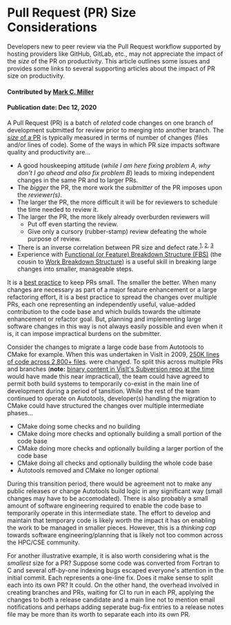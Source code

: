 # Pull Request (PR) Size Considerations

<!-- deck text start -->
Developers new to peer review via the Pull Request workflow supported by
hosting providers like GitHub, GitLab, etc., may not appreciate the
impact of the *size* of the PR on productivity. This article outlines some
issues and provides some links to several supporting articles about
the impact of PR size on productivity.
<!-- deck text end --> 

#### Contributed by [Mark C. Miller](http://github.com/markcmiller86 "Mark C. Miller")
#### Publication date: Dec 12, 2020

A Pull Request (PR) is a batch of *related* code changes on one branch of development
submitted for review prior to merging into another branch. The
[*size* of a PR](https://sourcelevel.io/blog/5-metrics-engineering-managers-can-extract-from-pull-requests)
is typically measured in terms of number of changes (files and/or lines of code). Some
of the ways in which PR size impacts software quality and productivity are...

* A good houskeeping attitude
(*while I am here fixing problem A, why don't I go ahead and also fix problem B*) leads to
mixing independent changes in the same PR and to larger PRs.
* The *bigger* the PR, the more work the *submitter* of the PR imposes upon the *reviewer(s)*.
* The larger the PR, the more difficult it will be for reviewers to schedule the time
needed to review it.
* The larger the PR, the more likely already overburden reviewers will
  * Put off even starting the review.
  * Give only a cursory (rubber-stamp) review defeating the whole purpose of review.
* There is an inverse correlation between PR size and defect
rate.<sup>[1](https://sback.it/publications/icse2018seip.pdf),
[2](https://www.microsoft.com/en-us/research/wp-content/uploads/2016/02/bosu2015useful.pdf),
[3](https://www.microsoft.com/en-us/research/wp-content/uploads/2015/05/PID3556473.pdf)</sup>
* Experience with
[Functional (or Feature) Breakdown Structure (FBS)](https://www.syngenics.com/papers/2009JPC5344F_AIAA_DeHoff.pdf)
(the cousin to
[Work Breakdown Structure](https://en.wikipedia.org/wiki/Work_breakdown_structure))
is a useful skill in breaking large changes into smaller, manageable steps.

It is a [best practice](https://smartbear.com/learn/code-review/best-practices-for-peer-code-review/)
to keep PRs small. The smaller the better. When many changes
are necessary as part of a major feature enhancement or a large refactoring effort,
it is a best practice to spread the changes over multiple PRs, each one representing
an independently useful, value-added contribution to the code base and which builds
towards the ultimate enhancement or refactor goal. But, planning and implementing
large software changes in this way is not always easily possible and even when it is,
it can impose impractical burdens on the submitter.

Consider the changes to migrate a large code base from Autotools to CMake for example.
When this was undertaken in VisIt in 2009,
[250K lines of code across 2,800+ files](https://github.com/visit-dav/visit/commit/4c9f66cdbbd0d311e24023da441024cf85de936b).
were changed. To split this across multiple PRs and branches (**note:**
[binary content in VisIt's Subversion repo at the time](https://bssw.io/blog_posts/continuous-technology-refreshment-an-introduction-using-recent-tech-refresh-experiences-on-visit) would have made this near impractical),
the team could have agreed to permit both build systems to temporarily co-exist
in the main line of development during a period of tansition. While the rest of the team
continued to operate on Autotools, developer(s) handling the migration to CMake could
have structured the changes over multiple intermediate phases...

* CMake doing some checks and no building
* CMake doing more checks and optionally building a small portion of the code base
* CMake doing more checks and optionally building a larger portion of the code base
* CMake doing all checks and optionally building the whole code base
* Autotools removed and CMake no longer optional

During this transition period, there would be agreement not to make any public releases
or change Autotools build logic in any significant way (small changes may have to be accomodated).
There is also probably a small amount of software engineering required to enable
the code base to temporarily operate in this intermediate state. The effort to develop
and maintain that temporary code is likely worth the impact it has on enabling the work
to be managed in smaller pieces. However, this is a *thinking cap* towards software
engineering/planning that is likely not too common across the HPC/CSE community.

For another illustrative example, it is also worth considering what is the *smallest*
size for a PR? Suppose some code was converted from Fortran to C and several off-by-one
indexing bugs escaped everyone's attention in the initial commit. Each represents a one-line
fix. Does it make sense to split each into its own PR? It could. On the other hand,
the overhead involved in creating branches and PRs, waiting for CI to run in each PR,
applying the changes to both a release candidate and a main line not to mention email
notifications and perhaps adding seperate bug-fix entries to a release notes file may be
more than its worth to separate each into its own PR.
